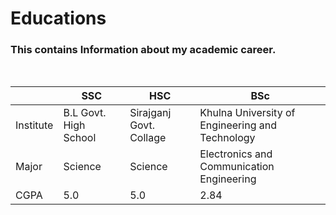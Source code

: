 # Educations
### This contains Information about my academic career.
  
  <br>
 
  | |SSC|HSC|BSc|
  |-----|-----|------|-----|
  |Institute|B.L Govt. High School|Sirajganj Govt. Collage|Khulna University of Engineering and Technology|
  |Major|Science|Science|Electronics and Communication Engineering|
  |CGPA|5.0|5.0|2.84|
  
 ```
